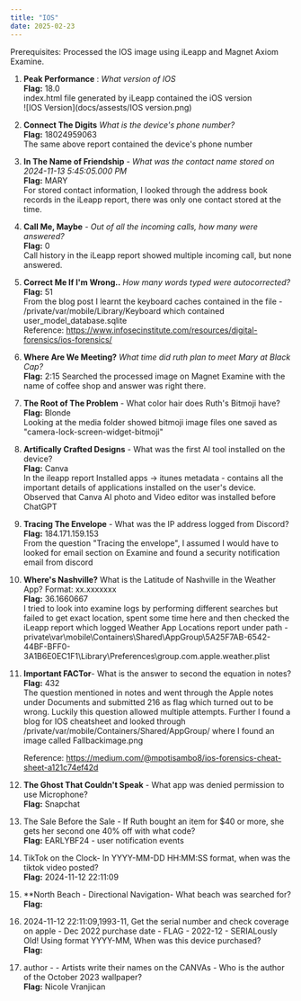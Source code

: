 ```yaml
---
title: "IOS"
date: 2025-02-23
---
```


Prerequisites:
Processed the IOS image using iLeapp and Magnet Axiom Examine.

1. **Peak Performance** : *What version of IOS* <br/>
**Flag:** 18.0<br/>
index.html file generated by iLeapp contained the iOS version <br/>
![IOS Version](docs/assests/IOS version.png)

2. **Connect The Digits** *What is the device's phone number?*<br/>
**Flag:** 18024959063<br/>
The same above report contained the device's phone number<br/>

4. **In The Name of Friendship** - *What was the contact name stored on 2024-11-13 5:45:05.000 PM*<br/>
**Flag:** MARY<br/>
 For stored contact information, I looked through the address book records in the iLeapp report, there was only one contact stored at the time.<br/>
   
5. **Call Me, Maybe** - *Out of all the incoming calls, how many were answered?*<br/>
   **Flag:** 0<br/>
   Call history in the iLeapp report showed multiple incoming call, but none answered.<br/>
   
6. **Correct Me If I'm Wrong..** *How many words typed were autocorrected?*<br/>
   **Flag:** 51<br/>
   From the blog post I learnt the keyboard caches contained in the file - /private/var/mobile/Library/Keyboard which contained user_model_database.sqlite<br/>
   Reference: https://www.infosecinstitute.com/resources/digital-forensics/ios-forensics/<br/>
   
7. **Where Are We Meeting?** *What time did ruth plan to meet Mary at Black Cap?*  
    **Flag:** 2:15
   Searched the processed image on Magnet Examine with the name of coffee shop and answer was right there.
   
8. **The Root of The Problem** - What color hair does Ruth's Bitmoji have?  
   **Flag:** Blonde  
   Looking at the media folder showed bitmoji image files one saved as "camera-lock-screen-widget-bitmoji"  
   
9. **Artifically Crafted Designs** - What was the first AI tool installed on the device?  
    **Flag:** Canva  
    In the ileapp report Installed apps -> itunes metadata - contains all the important details of applications installed on the user's device. Observed that Canva AI photo and Video editor was installed before ChatGPT  
    
10. **Tracing The Envelope** - What was the IP address logged from Discord?  
    **Flag:** 184.171.159.153  
   From the question "Tracing the envelope", I assumed I would have to looked for email section on Examine and found a security notification email from discord  
    
11. **Where's Nashville?** What is the Latitude of Nashville in the Weather App? Format: xx.xxxxxxx  
    **Flag:** 36.1660667  
    I tried to look into examine logs by performing different searches but failed to get exact location, spent some time here and then checked the iLeapp report which logged Weather App Locations report under path - private\var\mobile\Containers\Shared\AppGroup\5A25F7AB-6542-44BF-BFF0-3A1B6E0EC1F1\Library\Preferences\group.com.apple.weather.plist  
    
13. **Important FACTor**- What is the answer to second the equation in notes?  
    **Flag:** 432  
    The question mentioned in notes and went through the Apple notes under Documents and submitted 216 as flag which turned out to be wrong. Luckily this question allowed multiple attempts.
    Further I found a blog for IOS cheatsheet and looked through /private/var/mobile/Containers/Shared/AppGroup/ where I found an image called Fallbackimage.png  
        
    Reference: https://medium.com/@mpotisambo8/ios-forensics-cheat-sheet-a121c74ef42d  
    
    
15. **The Ghost That Couldn't Speak** - What app was denied permission to use Microphone?  
    **Flag:** Snapchat  
    
16. The Sale Before the Sale - If Ruth bought an item for $40 or more, she gets her second one 40% off with what code?  
    **Flag:** EARLYBF24 - user notification events  
    
22. TikTok on the Clock- In YYYY-MM-DD HH:MM:SS format, when was the tiktok video posted?  
    **Flag:** 2024-11-12 22:11:09  
    
24. **North Beach - Directional Navigation- What beach was searched for?  
    **Flag:**  
    
26. 2024-11-12 22:11:09,1993-11, Get the serial number and check coverage on apple - Dec 2022 purchase date - FLAG - 2022-12 - SERIALously Old! Using format YYYY-MM, When was this device purchased?  
    **Flag:**  
    
28. author -  - Artists write their names on the CANVAs - Who is the author of the October 2023 wallpaper?  
    **Flag:** Nicole Vranjican  
